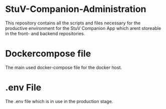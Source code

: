 # StuV-Companion-Administration

This repository contains all the scripts and files necessary for the productive environment for the StuV Companion App which arent storeable in the front- and backend repositories.

# Dockercompose file

The main used docker-compose file for the docker host.

# .env File

The .env file which is in use in the production stage.
